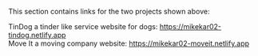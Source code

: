 This section contains links for the two projects shown above:

TinDog a tinder like service website for dogs: https://mikekar02-tindog.netlify.app  <br> 
Move It a moving company website: https://mikekar02-moveit.netlify.app
